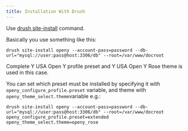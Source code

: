 ```yaml
---
title: Installation With Drush
---
```


Use [drush site-install](https://drushcommands.com/drush-8x/core/site-install/) command.

Basically you use something like this:

```
drush site-install openy --account-pass=password --db-url="mysql://user:pass@host:3306/db" --root=/var/www/docroot
```

Complete Y USA Open Y profile preset and Y USA Open Y Rose theme is used in this case.

You can set which preset must be installed by specifying it with `openy_configure_profile.preset` variable, and theme with
`openy_theme_select.theme`variable e.g.:

```
drush site-install openy --account-pass=password --db-url="mysql://user:pass@host:3306/db" --root=/var/www/docroot openy_configure_profile.preset=extended openy_theme_select.theme=openy_rose
```
